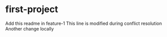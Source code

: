 # first-project

Add this readme in feature-1
This line is modified during conflict resolution
Another change locally
